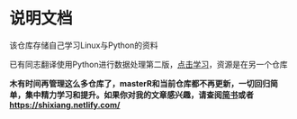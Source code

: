# 说明文档

该仓库存储自己学习Linux与Python的资料

已有同志翻译使用Python进行数据处理第二版，[点击学习](https://github.com/ShixiangWang/pydata-notebook)，资源是在另一个仓库

**木有时间再管理这么多仓库了，masterR和当前仓库都不再更新，一切回归简单，集中精力学习和提升。如果你对我的文章感兴趣，请查阅[简书](https://www.jianshu.com/u/b6608e27dc74)或者<https://shixiang.netlify.com/>**
